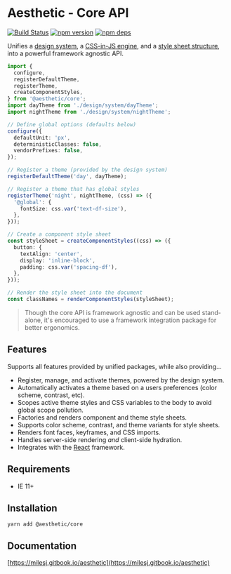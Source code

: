 # Aesthetic - Core API

[![Build Status](https://github.com/milesj/aesthetic/workflows/Build/badge.svg)](https://github.com/milesj/aesthetic/actions?query=branch%3Amaster)
[![npm version](https://badge.fury.io/js/%40aesthetic%core.svg)](https://www.npmjs.com/package/@aesthetic/core)
[![npm deps](https://david-dm.org/milesj/aesthetic.svg?path=packages/core)](https://www.npmjs.com/package/@aesthetic/core)

Unifies a [design system](https://www.npmjs.com/package/@aesthetic/system), a
[CSS-in-JS engine](https://www.npmjs.com/package/@aesthetic/style), and a
[style sheet structure](https://www.npmjs.com/package/@aesthetic/sss), into a powerful framework
agnostic API.

```ts
import {
  configure,
  registerDefaultTheme,
  registerTheme,
  createComponentStyles,
} from '@aesthetic/core';
import dayTheme from './design/system/dayTheme';
import nightTheme from './design/system/nightTheme';

// Define global options (defaults below)
configure({
  defaultUnit: 'px',
  deterministicClasses: false,
  vendorPrefixes: false,
});

// Register a theme (provided by the design system)
registerDefaultTheme('day', dayTheme);

// Register a theme that has global styles
registerTheme('night', nightTheme, (css) => ({
  '@global': {
    fontSize: css.var('text-df-size'),
  },
}));

// Create a component style sheet
const styleSheet = createComponentStyles((css) => ({
  button: {
    textAlign: 'center',
    display: 'inline-block',
    padding: css.var('spacing-df'),
  },
}));

// Render the style sheet into the document
const classNames = renderComponentStyles(styleSheet);
```

> Though the core API is framework agnostic and can be used stand-alone, it's encouraged to use a
> framework integration package for better ergonomics.

## Features

Supports all features provided by unified packages, while also providing...

- Register, manage, and activate themes, powered by the design system.
- Automatically activates a theme based on a users preferences (color scheme, contrast, etc).
- Scopes active theme styles and CSS variables to the body to avoid global scope pollution.
- Factories and renders component and theme style sheets.
- Supports color scheme, contrast, and theme variants for style sheets.
- Renders font faces, keyframes, and CSS imports.
- Handles server-side rendering _and_ client-side hydration.
- Integrates with the [React](https://www.npmjs.com/package/@aesthetic/react) framework.

## Requirements

- IE 11+

## Installation

```
yarn add @aesthetic/core
```

## Documentation

[https://milesj.gitbook.io/aesthetic](https://milesj.gitbook.io/aesthetic)
